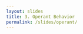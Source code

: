 ```yaml
---
layout: slides
title: 3. Operant Behavior
permalink: /slides/operant/
---
```


<section data-markdown data-separator="^\n---\n$" data-separator-vertical="^\n--\n$">
<script type="text/template">

![Bonsai](../../assets/images/bonsai-lettering.svg)

### Operant Behavior
[bonsai-rx.org](http://bonsai-rx.org)

---

<!-- .element: data-transition="default none" -->
###### Transform

![Transform](../../assets/images/transform.svg)

--

<!-- .element: data-transition="default none" -->
###### Select

![Select](../../assets/images/select.svg)

--

<!-- .element: data-transition="none default" -->
###### SelectMany

![SelectMany](../../assets/images/selectmany.svg)

--

<!-- .element: data-transition="none default" -->
###### SelectMany: Play audio on cue

![SelectMany](../../assets/images/selectmany-playsound-1.svg)

--

<!-- .element: data-transition="none default" -->
###### SelectMany: Play audio on cue

![SelectMany](../../assets/images/selectmany-playsound-2.svg)

---

<!-- .element: data-transition="default none" -->
###### Buffer

![Buffer](../../assets/images/buffer.svg)

--

<!-- .element: data-transition="none default" -->
###### Buffer: Moving Average

![SelectMany](../../assets/images/buffer-movingaverage.svg)

---

<!-- .element: data-transition="default none" -->
###### TriggeredBuffer

![TriggeredBuffer](../../assets/images/triggeredbuffer.svg)

--

<!-- .element: data-transition="none default" -->
###### TriggeredBuffer: Signal Snapshot

![SelectMany](../../assets/images/triggeredbuffer-snapshot.svg)

---

###### Window

![Window](../../assets/images/window.svg)

---

<!-- .element: data-transition="default none" -->
###### TriggeredWindow

![TriggeredWindow](../../assets/images/triggeredwindow.svg)

--

<!-- .element: data-transition="none default" -->
###### TriggeredWindow: Record triggered video

![SelectMany](../../assets/images/triggeredwindow-recordclip.svg)

---

### Higher-Order Operators

![Concatenate video files using first order operators](../../assets/images/concatfile-firstorder.svg)

--

###### Enumerate Files

![Enumerate all file names in a folder](../../assets/images/concatfile-enumeratefiles.svg)

--

###### Create Observable

![Create sequences of frames from file names](../../assets/images/concatfile-observable.svg)

--

###### Concat

![Combine all sequences of frames into a single sequence](../../assets/images/concatfile-combine.svg)

--

###### Higher-Order: Batch concatenate multiple videos

![SelectMany](../../assets/images/higherorder-concatfiles.svg)

---

### Representing discrete states

**State**
<!-- .element: class="fragment" data-fragment-index="1" style="display: inline-block; vertical-align: middle;" -->

<small>"the particular condition that someone or something is in at a specific time"</small>
<!-- .element: class="fragment" data-fragment-index="1" style="display: inline-block; vertical-align: middle;" -->
<small>"a physical condition as regards internal or molecular form or structure"</small>
<!-- .element: class="fragment" data-fragment-index="2" style="display: inline-block; vertical-align: middle;" -->

**Event**
<!-- .element: class="fragment" data-fragment-index="3" style="display: inline-block; vertical-align: middle;" -->

<small>"a thing that happens or takes place, especially one of importance"</small>
<!-- .element: class="fragment" data-fragment-index="3" style="display: inline-block; vertical-align: middle;" -->
<small>"a single occurrence of a process, e.g. the ionization of one atom"</small>
<!-- .element: class="fragment" data-fragment-index="4" style="display: inline-block; vertical-align: middle;" -->

<small>source: <a href="https://en.oxforddictionaries.com/">Oxford English Living Dictionaries</a></small>
<!-- .element: class="fragment" data-fragment-index="1" style="display: inline-block; position: absolute; right: 0px;" -->

--

#### Working Definition

**State** → Extended

**Event** → Punctate

---

<!-- .element: data-transition="default none" -->
![SelectMany](../../assets/images/selectmany-events-hidden.svg)

--

<!-- .element: data-transition="none none" -->
![SelectMany](../../assets/images/selectmany-events-in.svg)

--

<!-- .element: data-transition="none none" -->
![SelectMany](../../assets/images/selectmany-states.svg)

--

<!-- .element: data-transition="none default" -->
![SelectMany](../../assets/images/selectmany-events-out.svg)

---

###### Merge

![Merge](../../assets/images/merge.svg)

---

###### Amb

![Amb](../../assets/images/amb.svg)

---

###### Concat

![Concat](../../assets/images/concat.svg)

---

### Sharing observable sequences

![Branching](../../assets/images/branching-simple.svg)
<!-- .element: style="display: inline-block; vertical-align: top;" -->
![Subjects (Publish)](../../assets/images/subjects-publish-simple.svg)
<!-- .element: class="fragment" style="display: inline-block; vertical-align: top; padding-left: 120px;" -->

--

### Sharing observable sequences

![Publish](../../assets/images/publish.svg)
<!-- .element: style="display: inline-block; vertical-align: top;" -->
![Replay](../../assets/images/replay.svg)
<!-- .element: class="fragment" style="display: inline-block; vertical-align: top; padding-left: 40px;" -->

--

### Sharing observable sequences

![Subjects (Publish)](../../assets/images/subjects-publish.svg)
<!-- .element: style="display: inline-block; vertical-align: top; padding-left: 120px;" -->
![Subjects (Replay)](../../assets/images/subjects-replay.svg)
<!-- .element: class="fragment" style="display: inline-block; vertical-align: top; padding-left: 120px;" -->

</script>
</section>